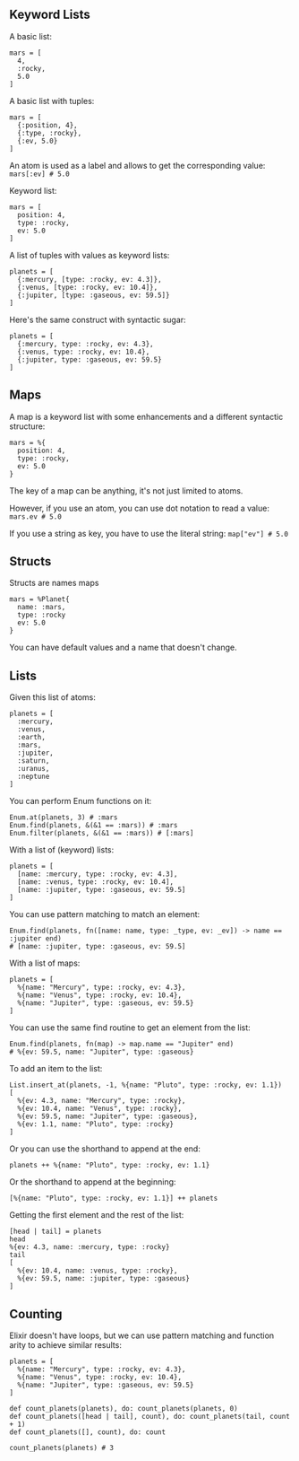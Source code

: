 ## Keyword Lists

A basic list:

```
mars = [
  4,
  :rocky,
  5.0
]
```

A basic list with tuples:

```
mars = [
  {:position, 4},
  {:type, :rocky},
  {:ev, 5.0}
]
```

An atom is used as a label and allows to get the corresponding value:
`mars[:ev] # 5.0`

Keyword list:

```
mars = [
  position: 4,
  type: :rocky,
  ev: 5.0
]
```

A list of tuples with values as keyword lists:

```
planets = [
  {:mercury, [type: :rocky, ev: 4.3]},
  {:venus, [type: :rocky, ev: 10.4]},
  {:jupiter, [type: :gaseous, ev: 59.5]}
]
```

Here's the same construct with syntactic sugar:

```
planets = [
  {:mercury, type: :rocky, ev: 4.3},
  {:venus, type: :rocky, ev: 10.4},
  {:jupiter, type: :gaseous, ev: 59.5}
]
```

## Maps

A map is a keyword list with some enhancements and a different syntactic structure:

```
mars = %{
  position: 4,
  type: :rocky,
  ev: 5.0
}
```

The key of a map can be anything, it's not just limited to atoms.

However, if you use an atom, you can use dot notation to read a value: `mars.ev # 5.0`

If you use a string as key, you have to use the literal string: `map["ev"] # 5.0`

## Structs

Structs are names maps

```
mars = %Planet{
  name: :mars,
  type: :rocky
  ev: 5.0
}
```

You can have default values and a name that doesn't change.

## Lists

Given this list of atoms:

```
planets = [
  :mercury,
  :venus,
  :earth,
  :mars,
  :jupiter,
  :saturn,
  :uranus,
  :neptune
]
```

You can perform Enum functions on it:

```
Enum.at(planets, 3) # :mars
Enum.find(planets, &(&1 == :mars)) # :mars
Enum.filter(planets, &(&1 == :mars)) # [:mars]
```

With a list of (keyword) lists:

```
planets = [
  [name: :mercury, type: :rocky, ev: 4.3],
  [name: :venus, type: :rocky, ev: 10.4],
  [name: :jupiter, type: :gaseous, ev: 59.5]
]
```

You can use pattern matching to match an element:

```
Enum.find(planets, fn([name: name, type: _type, ev: _ev]) -> name == :jupiter end)
# [name: :jupiter, type: :gaseous, ev: 59.5]
```

With a list of maps:

```
planets = [
  %{name: "Mercury", type: :rocky, ev: 4.3},
  %{name: "Venus", type: :rocky, ev: 10.4},
  %{name: "Jupiter", type: :gaseous, ev: 59.5}
]
```

You can use the same find routine to get an element from the list:

```
Enum.find(planets, fn(map) -> map.name == "Jupiter" end)
# %{ev: 59.5, name: "Jupiter", type: :gaseous}
```

To add an item to the list:

```
List.insert_at(planets, -1, %{name: "Pluto", type: :rocky, ev: 1.1})
[
  %{ev: 4.3, name: "Mercury", type: :rocky},
  %{ev: 10.4, name: "Venus", type: :rocky},
  %{ev: 59.5, name: "Jupiter", type: :gaseous},
  %{ev: 1.1, name: "Pluto", type: :rocky}
]
```

Or you can use the shorthand to append at the end:

```
planets ++ %{name: "Pluto", type: :rocky, ev: 1.1}
```

Or the shorthand to append at the beginning:

```
[%{name: "Pluto", type: :rocky, ev: 1.1}] ++ planets
```

Getting the first element and the rest of the list:

```
[head | tail] = planets
head
%{ev: 4.3, name: :mercury, type: :rocky}
tail
[
  %{ev: 10.4, name: :venus, type: :rocky},
  %{ev: 59.5, name: :jupiter, type: :gaseous}
]
```

## Counting

Elixir doesn't have loops, but we can use pattern matching and function arity to achieve similar results:

```
planets = [
  %{name: "Mercury", type: :rocky, ev: 4.3},
  %{name: "Venus", type: :rocky, ev: 10.4},
  %{name: "Jupiter", type: :gaseous, ev: 59.5}
]

def count_planets(planets), do: count_planets(planets, 0)
def count_planets([head | tail], count), do: count_planets(tail, count + 1)
def count_planets([], count), do: count

count_planets(planets) # 3
```
